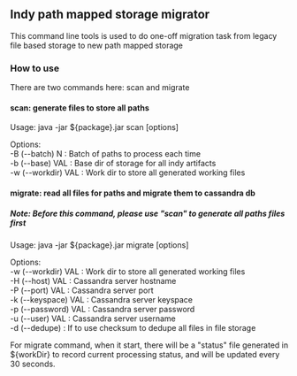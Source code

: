 Indy path mapped storage migrator
---

This command line tools is used to do one-off migration task from legacy file based storage to new path mapped storage


### How to use
There are two commands here: scan and migrate

#### scan: generate files to store all paths
Usage: java -jar ${package}.jar scan [options]

Options:  
-B (--batch) N      : Batch of paths to process each time  
-b (--base) VAL     : Base dir of storage for all indy artifacts  
-w (--workdir) VAL  : Work dir to store all generated working files  

#### migrate: read all files for paths and migrate them to cassandra db
##### Note: Before this command, please use "scan" to generate all paths files first
Usage: java -jar ${package}.jar migrate [options]

Options:  
-w (--workdir) VAL  : Work dir to store all generated working files  
-H (--host) VAL     : Cassandra server hostname  
-P (--port) VAL     : Cassandra server port  
-k (--keyspace) VAL : Cassandra server keyspace  
-p (--password) VAL : Cassandra server password  
-u (--user) VAL     : Cassandra server username  
-d (--dedupe)       : If to use checksum to dedupe all files in file storage  

For migrate command, when it start, there will be a "status" file generated in ${workDir} to record current processing status, and will be updated every 30 seconds.